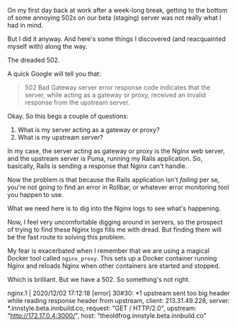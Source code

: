 On my first day back at work after a week-long break, getting to the bottom of some annoying 502s on our beta (staging) server was not really what I had in mind.

But I did it anyway. And here's some things I discovered (and reacquainted myself with) along the way.

The dreaded 502.

A quick Google will tell you that:

> 502 Bad Gateway server error response code indicates that the server, while acting as a gateway or proxy, received an invalid response from the upstream server.

Okay. So this begs a couple of questions:

1. What is my server acting as a gateway or proxy?
2. What is my upstream server?

In my case, the server acting as gateway or proxy is the Nginx web server, and the upstream server is Puma, running my Rails application. So, basically, Rails is sending a response that Nginx can't handle.

Now the problem is that because the Rails application isn't _failing_ per se, you're not going to find an error in Rollbar, or whatever error monitoring tool you happen to use.

What we need here is to dig into the Nginx logs to see what's happening.

Now, I feel very uncomfortable digging around in servers, so the prospect of trying to find these Nginx logs fills me with dread. But finding them will be the fast route to solving this problem.

My fear is exacerbated when I remember that we are using a magical Docker tool called `nginx_proxy`. This sets up a Docker container running Nginx and reloads Nginx when other containers are started and stopped.

Which is brilliant. But we have a 502. So something's not right.

nginx.1    | 2020/12/02 17:12:18 [error] 30#30: *1 upstream sent too big header while reading response header from upstream, client: 213.31.49.228, server: *.innstyle.beta.innbuild.co, request: "GET / HTTP/2.0", upstream: "http://172.17.0.4:3000/", host: "theoldfrog.innstyle.beta.innbuild.co"
